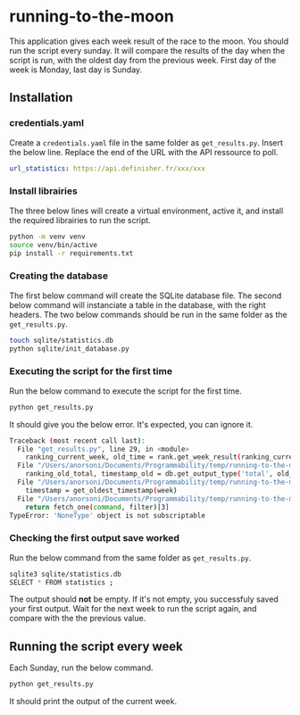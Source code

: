 # running-to-the-moon

This application gives each week result of the race to the moon. You should run the script every sunday. It will compare the results of the day when the script is run, with the oldest day from the previous week. First day of the week is Monday, last day is Sunday.

## Installation

### credentials.yaml

Create a `credentials.yaml` file in the same folder as `get_results.py`. Insert the below line. Replace the end of the URL with the API ressource to poll.

```yaml
url_statistics: https://api.definisher.fr/xxx/xxx
```

### Install librairies

The three below lines will create a virtual environment, active it, and install the required librairies to run the script.

```bash
python -m venv venv
source venv/bin/active
pip install -r requirements.txt
```

### Creating the database

The first below command will create the SQLite database file. The second below command will instanciate a table in the database, with the right headers. The two below commands should be run in the same folder as the `get_results.py`.

```bash
touch sqlite/statistics.db
python sqlite/init_database.py
```

### Executing the script for the first time

Run the below command to execute the script for the first time.

```bash
python get_results.py
```

It should give you the below error. It's expected, you can ignore it.

```bash
Traceback (most recent call last):
  File "get_results.py", line 29, in <module>
    ranking_current_week, old_time = rank.get_week_result(ranking_current_total, current_week - 1)
  File "/Users/anorsoni/Documents/Programmability/temp/running-to-the-moon/toolbox/ranking.py", line 88, in get_week_result
    ranking_old_total, timestamp_old = db.get_output_type('total', old_week_number % 54)
  File "/Users/anorsoni/Documents/Programmability/temp/running-to-the-moon/toolbox/database.py", line 57, in get_output_type
    timestamp = get_oldest_timestamp(week)
  File "/Users/anorsoni/Documents/Programmability/temp/running-to-the-moon/toolbox/database.py", line 49, in get_oldest_timestamp
    return fetch_one(command, filter)[3]
TypeError: 'NoneType' object is not subscriptable
```

### Checking the first output save worked

Run the below command from the same folder as `get_results.py`.

```bash
sqlite3 sqlite/statistics.db
SELECT * FROM statistics ;
```

The output should **not** be empty. If it's not empty, you successfuly saved your first output. Wait for the next week to run the script again, and compare with the the previous value. 

## Running the script every week

Each Sunday, run the below command.

```python
python get_results.py
```

It should print the output of the current week.